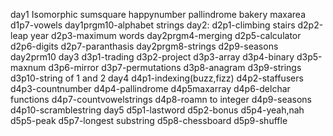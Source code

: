 day1
Isomorphic
sumsquare
happynumber
pallindrome
bakery
maxarea
d1p7-vowels
day1prgm10-alphabet strings
day2:
d2p1-climbing stairs
d2p2-leap year
d2p3-maximum words
day2prgm4-merging
d2p5-calculator
d2p6-digits
d2p7-paranthasis
day2prgm8-strings
d2p9-seasons
day2prm10
day3
d3p1-trading
d3p2-project
d3p3-array
d3p4-binary
d3p5-maxnum
d3p6-mirror
d3p7-permutations
d3p8-anagram
d3p9-strings
d3p10-string of 1 and 2
day4
d4p1-indexing(buzz,fizz)
d4p2-staffusers
d4p3-countnumber
d4p4-pallindrome
d4p5maxarray
d4p6-delchar functions
d4p7-countvowelstrings
d4p8-roamn to integer
d4p9-seasons
d4p10-scramblestring
day5
d5p1-lastword
d5p2-bonus
d5p4-yeah,nah
d5p5-peak
d5p7-longest substring
d5p8-chessboard
d5p9-shuffle
